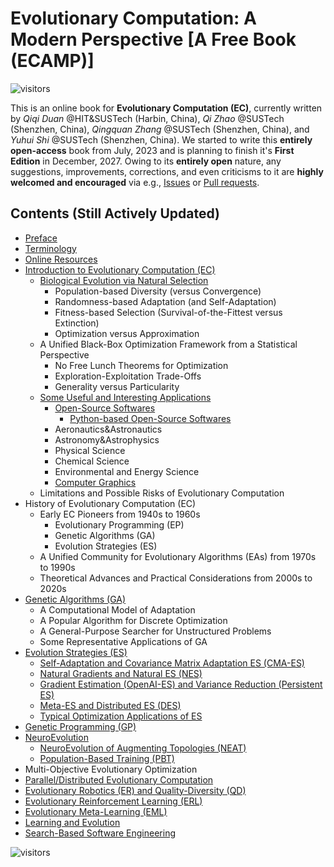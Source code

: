 # Evolutionary Computation: A Modern Perspective [A Free Book (ECAMP)]

![visitors](https://visitor-badge.laobi.icu/badge?page_id=Evolutionary-Intelligence.ECAMP)

This is an online book for **Evolutionary Computation (EC)**, currently written by *Qiqi
Duan* @HIT&SUSTech (Harbin, China), *Qi Zhao* @SUSTech (Shenzhen, China), *Qingquan
Zhang* @SUSTech (Shenzhen, China), and *Yuhui Shi* @SUSTech (Shenzhen, China). We started
to write this **entirely open-access** book from July, 2023 and is planning to finish
it's **First Edition** in December, 2027. Owing to its **entirely open** nature, any
suggestions, improvements, corrections, and even criticisms to it are **highly welcomed
and encouraged** via e.g., [Issues](https://tinyurl.com/mr24n6ju) or [Pull
requests](https://tinyurl.com/3re5wyum).

## Contents (Still Actively Updated)

* [Preface](https://github.com/Evolutionary-Intelligence/EvolutionaryComputation-A-Modern-Perspective-ECAMP/blob/main/Preface.md)
* [Terminology](https://tinyurl.com/yxjsxbt)
* [Online Resources](https://tinyurl.com/h96jm5vf)
* [Introduction to Evolutionary Computation (EC)](https://tinyurl.com/57se694t)
  * [Biological Evolution via Natural Selection](https://tinyurl.com/4bnjns2j)
    * Population-based Diversity (versus Convergence)
    * Randomness-based Adaptation (and Self-Adaptation)
    * Fitness-based Selection (Survival-of-the-Fittest versus Extinction)
    * Optimization versus Approximation
  * A Unified Black-Box Optimization Framework from a Statistical Perspective
    * No Free Lunch Theorems for Optimization
    * Exploration-Exploitation Trade-Offs
    * Generality versus Particularity
  * [Some Useful and Interesting Applications](https://github.com/Evolutionary-Intelligence/EC-A-Modern-Perspective/blob/main/Introduction-to-Evolutionary-Computation-(EC).md#some-useful-and-interesting-applications)
    * [Open-Source Softwares](https://github.com/Evolutionary-Intelligence/EC-A-Modern-Perspective/blob/main/Introduction-to-Evolutionary-Computation-(EC).md#open-source-softwares)
      * [Python-based Open-Source Softwares](https://github.com/Evolutionary-Intelligence/EC-A-Modern-Perspective/blob/main/Introduction-to-Evolutionary-Computation-(EC).md#python-based-open-source-softwares)
    * Aeronautics&Astronautics
    * Astronomy&Astrophysics
    * Physical Science
    * Chemical Science
    * Environmental and Energy Science
    * [Computer Graphics](https://github.com/Evolutionary-Intelligence/EC-A-Modern-Perspective/blob/main/Introduction-to-Evolutionary-Computation-(EC).md#computer-graphics)
  * Limitations and Possible Risks of Evolutionary Computation
* History of Evolutionary Computation (EC)
  * Early EC Pioneers from 1940s to 1960s
    * Evolutionary Programming (EP)
    * Genetic Algorithms (GA)
    * Evolution Strategies (ES)
  * A Unified Community for Evolutionary Algorithms (EAs) from 1970s to 1990s
  * Theoretical Advances and Practical Considerations from 2000s to 2020s
* [Genetic Algorithms (GA)](https://github.com/Evolutionary-Intelligence/EC-A-Modern-Perspective/blob/main/Genetic-Algorithms-(GA).md)
  * A Computational Model of Adaptation
  * A Popular Algorithm for Discrete Optimization 
  * A General-Purpose Searcher for Unstructured Problems
  * Some Representative Applications of GA
* [Evolution Strategies (ES)](https://github.com/Evolutionary-Intelligence/EC-A-Modern-Perspective/blob/main/Evolution-Strategies-(ES).md)
  * [Self-Adaptation and Covariance Matrix Adaptation ES (CMA-ES)](https://github.com/Evolutionary-Intelligence/EC-A-Modern-Perspective/blob/main/Evolution-Strategies-(ES).md#self-adaptation-and-covariance-matrix-adaptation-es-cma-es)
  * [Natural Gradients and Natural ES (NES)](https://github.com/Evolutionary-Intelligence/EC-A-Modern-Perspective/blob/main/Evolution-Strategies-(ES).md#natural-gradients-and-natural-evolution-strategies-nes)
  * [Gradient Estimation (OpenAI-ES) and Variance Reduction (Persistent ES)](https://github.com/Evolutionary-Intelligence/EC-A-Modern-Perspective/blob/main/Evolution-Strategies-(ES).md#gradient-estimation-openai-es-and-variance-reduction-persistent-es)
  * [Meta-ES and Distributed ES (DES)](https://github.com/Evolutionary-Intelligence/EC-A-Modern-Perspective/blob/main/Evolution-Strategies-(ES).md#meta-es-and-distributed-es-des)
  * [Typical Optimization Applications of ES](https://github.com/Evolutionary-Intelligence/EC-A-Modern-Perspective/blob/main/Evolution-Strategies-(ES).md#typical-optimization-applications-of-es)
* [Genetic Programming (GP)](https://github.com/Evolutionary-Intelligence/EC-A-Modern-Perspective/blob/main/Genetic-Programming-(GP).md)
* [NeuroEvolution](https://github.com/Evolutionary-Intelligence/EC-A-Modern-Perspective/blob/main/NeuroEvolution.md)
  * [NeuroEvolution of Augmenting Topologies (NEAT)]()
  * [Population-Based Training (PBT)]()
* Multi-Objective Evolutionary Optimization
* [Parallel/Distributed Evolutionary Computation](https://github.com/Evolutionary-Intelligence/EC-A-Modern-Perspective/blob/main/Parallel-Distributed-Evolutionary-Computation.md)
* [Evolutionary Robotics (ER) and Quality-Diversity (QD)](https://github.com/Evolutionary-Intelligence/EC-A-Modern-Perspective/blob/main/Evolutionary-Robotics-(ER)-and-Quality-Diversity-(QD).md)
* [Evolutionary Reinforcement Learning (ERL)](https://github.com/Evolutionary-Intelligence/EC-A-Modern-Perspective/blob/main/Evolutionary-Reinforcement-Learning-(ERL).md)
* [Evolutionary Meta-Learning (EML)](https://github.com/Evolutionary-Intelligence/EC-A-Modern-Perspective/blob/main/Evolutionary-Meta-Learning-(EML).md)
* [Learning and Evolution](https://github.com/Evolutionary-Intelligence/EC-A-Modern-Perspective/blob/main/Learning-and-Evolution.md)
* [Search-Based Software Engineering]()

![visitors](https://visitor-badge.laobi.icu/badge?page_id=Evolutionary-Intelligence.ECAMP-README)
